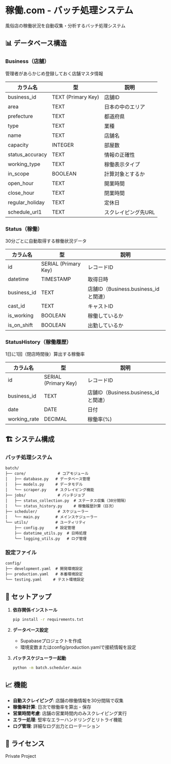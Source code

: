 # 稼働.com - バッチ処理システム

風俗店の稼働状況を自動収集・分析するバッチ処理システム

## 📊 データベース構造

### Business（店舗）
管理者があらかじめ登録しておく店舗マスタ情報

| カラム名 | 型 | 説明 |
|---------|-----|------|
| business_id | TEXT (Primary Key) | 店舗ID |
| area | TEXT | 日本の中のエリア |
| prefecture | TEXT | 都道府県 |
| type | TEXT | 業種 |
| name | TEXT | 店舗名 |
| capacity | INTEGER | 部屋数 |
| status_accuracy | TEXT | 情報の正確性 |
| working_type | TEXT | 稼働表示タイプ |
| in_scope | BOOLEAN | 計算対象とするか |
| open_hour | TEXT | 開業時間 |
| close_hour | TEXT | 閉業時間 |
| regular_holiday | TEXT | 定休日 |
| schedule_url1 | TEXT | スクレイピング先URL |

### Status（稼働）
30分ごとに自動取得する稼働状況データ

| カラム名 | 型 | 説明 |
|---------|-----|------|
| id | SERIAL (Primary Key) | レコードID |
| datetime | TIMESTAMP | 取得日時 |
| business_id | TEXT | 店舗ID（Business.business_idと関連） |
| cast_id | TEXT | キャストID |
| is_working | BOOLEAN | 稼働しているか |
| is_on_shift | BOOLEAN | 出勤しているか |

### StatusHistory（稼働履歴）
1日に1回（閉店時間後）算出する稼働率

| カラム名 | 型 | 説明 |
|---------|-----|------|
| id | SERIAL (Primary Key) | レコードID |
| business_id | TEXT | 店舗ID（Business.business_idと関連） |
| date | DATE | 日付 |
| working_rate | DECIMAL | 稼働率(%) |

## 🏗️ システム構成

### バッチ処理システム
```
batch/
├── core/              # コアモジュール
│   ├── database.py   # データベース管理
│   ├── models.py     # データモデル
│   └── scraper.py    # スクレイピング機能
├── jobs/              # バッチジョブ
│   ├── status_collection.py  # ステータス収集（30分間隔）
│   └── status_history.py     # 稼働履歴計算（日次）
├── scheduler/         # スケジューラー
│   └── main.py       # メインスケジューラー
└── utils/            # ユーティリティ
    ├── config.py     # 設定管理
    ├── datetime_utils.py  # 日時処理
    └── logging_utils.py   # ログ管理
```

### 設定ファイル
```
config/
├── development.yaml  # 開発環境設定
├── production.yaml   # 本番環境設定
└── testing.yaml     # テスト環境設定
```

## 🚀 セットアップ

1. **依存関係インストール**
   ```bash
   pip install -r requirements.txt
   ```

2. **データベース設定**
   - Supabaseプロジェクトを作成
   - 環境変数またはconfig/production.yamlで接続情報を設定

3. **バッチスケジューラー起動**
   ```bash
   python -m batch.scheduler.main
   ```

## 📈 機能

- **自動スクレイピング**: 店舗の稼働情報を30分間隔で収集
- **稼働率計算**: 日次で稼働率を算出・保存
- **営業時間考慮**: 店舗の営業時間内のみスクレイピング実行
- **エラー処理**: 堅牢なエラーハンドリングとリトライ機能
- **ログ管理**: 詳細なログ出力とローテーション

## 📝 ライセンス

Private Project
